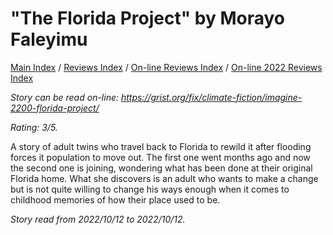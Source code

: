 # "The Florida Project" by Morayo ​​Faleyimu

[Main Index](../../../README.md) / [Reviews Index](../../README.md) / [On-line Reviews Index](../README.md) / [On-line 2022 Reviews Index](README.md)

*Story can be read on-line: <https://grist.org/fix/climate-fiction/imagine-2200-florida-project/>*

*Rating: 3/5.*

A story of adult twins who travel back to Florida to rewild it after flooding forces it population to move out. The first one went months ago and now the second one is joining, wondering what has been done at their original Florida home. What she discovers is an adult who wants to make a change but is not quite willing to change his ways enough when it comes to childhood memories of how their place used to be.

*Story read from 2022/10/12 to 2022/10/12.*
